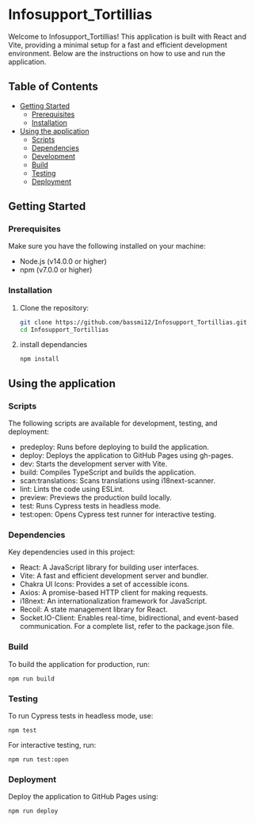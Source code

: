 # Infosupport_Tortillias

Welcome to Infosupport_Tortillias! This application is built with React and Vite, providing a minimal setup for a fast and efficient development environment. Below are the instructions on how to use and run the application.

## Table of Contents

- [Getting Started](#getting-started)
  - [Prerequisites](#prerequisites)
  - [Installation](#installation)
- [Using the application](#using-the-application)
  - [Scripts](#scripts)
  - [Dependencies](#dependencies)
  - [Development](#development)
  - [Build](#build)
  - [Testing](#testing)
  - [Deployment](#deployment)

## Getting Started

### Prerequisites

Make sure you have the following installed on your machine:

- Node.js (v14.0.0 or higher)
- npm (v7.0.0 or higher)

### Installation

1. Clone the repository:
   ```bash
   git clone https://github.com/bassmi12/Infosupport_Tortillias.git
   cd Infosupport_Tortillias
   ```
2. install dependancies
   ```
   npm install
   ```

## Using the application

### Scripts

The following scripts are available for development, testing, and deployment:

- predeploy: Runs before deploying to build the application.
- deploy: Deploys the application to GitHub Pages using gh-pages.
- dev: Starts the development server with Vite.
- build: Compiles TypeScript and builds the application.
- scan:translations: Scans translations using i18next-scanner.
- lint: Lints the code using ESLint.
- preview: Previews the production build locally.
- test: Runs Cypress tests in headless mode.
- test:open: Opens Cypress test runner for interactive testing.

### Dependencies

Key dependencies used in this project:

- React: A JavaScript library for building user interfaces.
- Vite: A fast and efficient development server and bundler.
- Chakra UI Icons: Provides a set of accessible icons.
- Axios: A promise-based HTTP client for making requests.
- i18next: An internationalization framework for JavaScript.
- Recoil: A state management library for React.
- Socket.IO-Client: Enables real-time, bidirectional, and event-based communication.
  For a complete list, refer to the package.json file.

### Build

To build the application for production, run:

```
npm run build
```

### Testing

To run Cypress tests in headless mode, use:

```
npm test
```

For interactive testing, run:

```
npm run test:open
```

### Deployment

Deploy the application to GitHub Pages using:

```
npm run deploy
```
